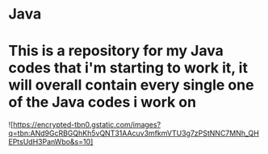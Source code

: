 # Java
# This is a repository for my Java codes that i'm starting to work it, it will overall contain every single one of the Java codes i work on

![https://encrypted-tbn0.gstatic.com/images?q=tbn:ANd9GcRBGQhKh5vQNT31AAcuv3mfkmVTU3g7zPStNNC7MNh_QHEPtsUdH3PanWbo&s=10]

